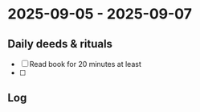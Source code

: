 # 2025-09-05 -  2025-09-07

## Daily deeds & rituals


- [ ] Read book for 20 minutes at least
- [ ] 

## Log